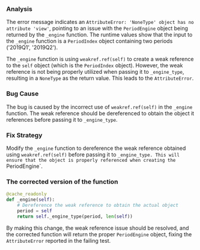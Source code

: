 ### Analysis
The error message indicates an `AttributeError: 'NoneType' object has no attribute 'view'`, pointing to an issue with the `PeriodEngine` object being returned by the `_engine` function. The runtime values show that the input to the `_engine` function is a `PeriodIndex` object containing two periods ('2019Q1', '2019Q2').

The `_engine` function is using `weakref.ref(self)` to create a weak reference to the `self` object (which is the `PeriodIndex` object). However, the weak reference is not being properly utilized when passing it to `_engine_type`, resulting in a `NoneType` as the return value. This leads to the `AttributeError`.

### Bug Cause
The bug is caused by the incorrect use of `weakref.ref(self)` in the `_engine` function. The weak reference should be dereferenced to obtain the object it references before passing it to `_engine_type`.

### Fix Strategy
Modify the `_engine` function to dereference the weak reference obtained using `weakref.ref(self)` before passing it to `_engine_type. This will ensure that the object is properly referenced when creating the `PeriodEngine`.

### The corrected version of the function
```python
@cache_readonly
def _engine(self):
    # Dereference the weak reference to obtain the actual object
    period = self
    return self._engine_type(period, len(self))
```

By making this change, the weak reference issue should be resolved, and the corrected function will return the proper `PeriodEngine` object, fixing the `AttributeError` reported in the failing test.